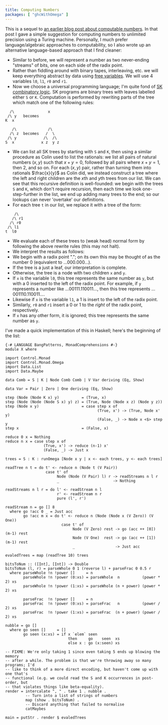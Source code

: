 ```yaml
---
title: Computing Numbers
packages: [ "ghcWithOmega" ]
---
```


This is a sequel to [an earlier blog post about computable numbers](
/blog/2017-02-27-listing_things.html). In that post I gave a simple suggestion
for computing numbers to unlimited precision using a Turing machine. Personally,
I much prefer language/algebraic approaches to computability, so I also wrote up
an alternative language-based approach that I find cleaner:

 - Similar to before, we will represent a number as two never-ending "streams"
   of bits, one on each side of the radix point.
 - Rather than fiddling around with binary tapes, interleaving, etc. we will
   keep everything abstract by data using [free variables](
   https://en.wikipedia.org/wiki/Free_variables_and_bound_variables). We will
   use 4 variables `l0`, `l1`, `r0` and `r1`.
 - Now we choose a universal programming language; I'm quite fond of
   [SK combinatory logic](
   https://en.wikipedia.org/wiki/SKI_combinator_calculus). SK programs are
   binary trees with leaves labelled either `S` or `K`. Computation is performed
   by rewriting parts of the tree which match one of the following rules:

```
  /\               x
 /\ y   becomes
K  x

   /\              /\
  /\ z  becomes   /  \
 /\ y            /\  /\
S  x            x z  y z
```

 - We can list all SK trees by starting with `S` and `K`, then using a similar
   procedure as Colin used to list the rationals: we list all pairs of natural
   numbers $(x, y)$ such that $x + y = 0$, followed by all pairs where
   $x + y = 1$, then $2$, and so on. For each $(x, y)$ pair, rather than turning
   them into rationals $\frac{x}{y}$ as Colin did, we instead construct a tree
   where the left and right children are the $x$th and $y$th trees from our
   list. We can see that this recursive definition is well-founded: we begin
   with the trees `S` and `K`, which don't require recursion, then each time we
   look one-step-further in the list, we end up adding many trees to the end; so
   our lookups can never 'overtake' our definitions.
 - For each tree `t` in our list, we replace it with a tree of the form:

```
    /\
   /\ r1
  /\ r0
 /\ l1
t  l0
```

 - We evaluate each of these trees to (weak head) normal form by following the
   above rewrite rules (this may not halt).
 - We interpret the results as follows:
  - We begin with a radix point "."; on its own this may be thought of as the
    number 0 (equivalent to …000.000…).
  - If the tree is a just a leaf, our interpretation is complete.
  - Otherwise, the tree is a node with two children `x` and `y`.
  - If `x` is the variable `l0`, this tree represents the same number as `y`,
    but with a 0 inserted to the left of the radix point. For example, if `y`
    represents a number like …00111.110011…, then this tree represents
    …001110.110011….
  - Likewise if `x` is the variable `l1`, a 1 is insert to the left of the radix
    point.
  - Similarly, `r0` and `r1` insert a 0 or 1 to the *right* of the radix point,
    respectively.
  - If `x` has any other form, it is ignored; this tree represents the same
    number as `y`.

I've made a quick implementation of this in Haskell; here's the beginning of the
list:

```{.haskell pipe="runhaskell"}
{-# LANGUAGE BangPatterns, MonadComprehensions #-}
module X where

import Control.Monad
import Control.Monad.Omega
import Data.List
import Data.Maybe

data Comb = S | K | Node Comb Comb | V Var deriving (Eq, Show)

data Var = Pair | Zero | One deriving (Eq, Show)

step (Node (Node K x) y)          = (True, x)
step (Node (Node (Node S x) y) z) = (True, Node (Node x z) (Node y z))
step (Node x y)                   = case step x of
                                         (True, x') -> (True, Node x' y)
                                         (False, _) -> Node x <$> step y
step x                            = (False, x)

reduce 0 x = Nothing
reduce n x = case step x of
                 (True, x') -> reduce (n-1) x'
                 (False, _) -> Just x

trees = S : K : runOmega [Node x y | x <- each trees, y <- each trees]

readTree n t = do t' <- reduce n (Node t (V Pair))
                  case t' of
                       Node (Node (V Pair) l) r -> readStreams n l r
                       _                        -> Nothing

readStreams n l r = do l' <- readStream n l
                       r' <- readStream n r
                       pure (l', r')

readStream n = go [] 8
  where go !acc 0 _ = Just acc
        go !acc m x = do t' <- reduce n (Node (Node x (V Zero)) (V One))
                         case t' of
                              Node (V Zero) rest -> go (acc ++ [0]) (m-1) rest
                              Node (V One)  rest -> go (acc ++ [1]) (m-1) rest
                              _                  -> Just acc

evaledTrees = map (readTree 10) trees

bitsToNum :: ([Int], [Int]) -> Double
bitsToNum (l, r) = parseWhole 0 1 (reverse l) + parseFrac 0 0.5 r
  where parseWhole !n !power []     = n
        parseWhole !n !power (0:xs) = parseWhole  n          (power * 2) xs
        parseWhole !n !power (1:xs) = parseWhole (n + power) (power * 2) xs

        parseFrac  !n !power []     = n
        parseFrac  !n !power (0:xs) = parseFrac   n          (power / 2) xs
        parseFrac  !n !power (1:xs) = parseFrac  (n + power) (power / 2) xs

nubble = go []
  where go seen []     = []
        go seen (x:xs) = if x `elem` seen
                            then     go    seen  xs
                            else x : go (x:seen) xs

-- FIXME: We're only taking 1 since even taking 5 ends up blowing the memory
-- after a while. The problem is that we're throwing away so many programs; I'd
-- like to think of a more direct encoding, but haven't come up with one that's
-- functional (e.g. we could read the S and K occurrences in post-order, but
-- that violates things like beta-equality).
render = intercalate ", " . take 1 . nubble .
         -- Turn into a list of strings of numbers
         map (show . bitsToNum) .
         -- Discard anything that failed to normalise
         catMaybes

main = putStr . render $ evaledTrees
```
